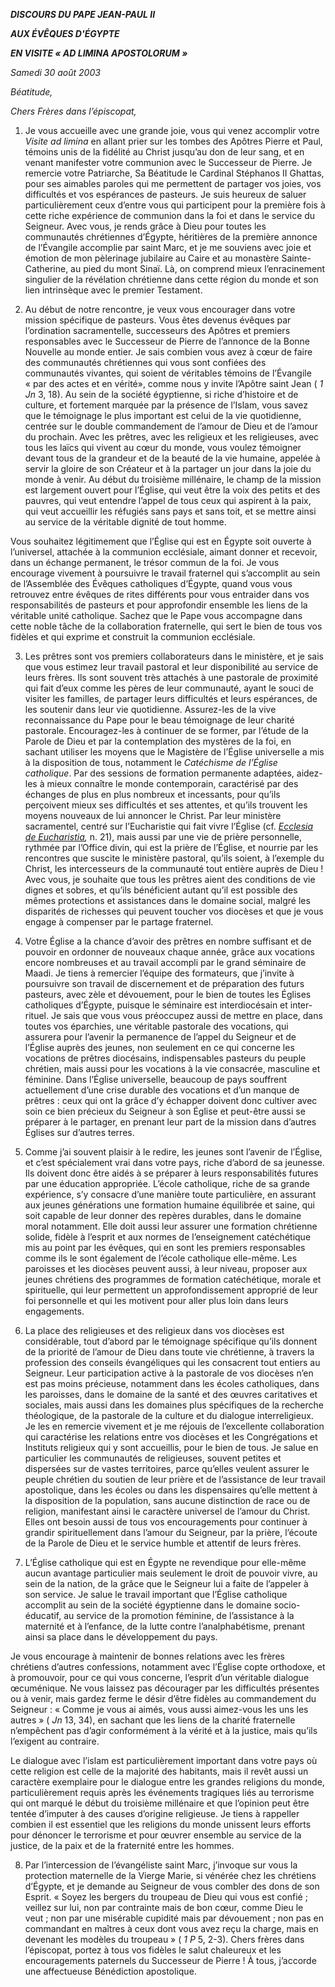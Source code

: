 ***DISCOURS DU PAPE JEAN-PAUL II***

***AUX ÉVÊQUES D'ÉGYPTE***

***EN VISITE « *AD LIMINA APOSTOLORUM* »***

*Samedi 30 août 2003*

*Béatitude,*

*Chers Frères dans l’épiscopat,*

1. Je vous accueille avec une grande joie, vous qui venez accomplir votre *Visite ad limina* en allant prier sur les tombes des Apôtres Pierre et Paul, témoins unis de la fidélité au Christ jusqu’au don de leur sang, et en venant manifester votre communion avec le Successeur de Pierre. Je remercie votre Patriarche, Sa Béatitude le Cardinal Stéphanos II Ghattas, pour ses aimables paroles qui me permettent de partager vos joies, vos difficultés et vos espérances de pasteurs. Je suis heureux de saluer particulièrement ceux d’entre vous qui participent pour la première fois à cette riche expérience de communion dans la foi et dans le service du Seigneur. Avec vous, je rends grâce à Dieu pour toutes les communautés chrétiennes d’Égypte, héritières de la première annonce de l’Évangile accomplie par saint Marc, et je me souviens avec joie et émotion de mon pèlerinage jubilaire au Caire et au monastère Sainte-Catherine, au pied du mont Sinaï. Là, on comprend mieux l’enracinement singulier de la révélation chrétienne dans cette région du monde et son lien intrinsèque avec le premier Testament.

2. Au début de notre rencontre, je veux vous encourager dans votre mission spécifique de pasteurs. Vous êtes devenus évêques par l’ordination sacramentelle, successeurs des Apôtres et premiers responsables avec le Successeur de Pierre de l’annonce de la Bonne Nouvelle au monde entier. Je sais combien vous avez à cœur de faire des communautés chrétiennes qui vous sont confiées des communautés vivantes, qui soient de véritables témoins de l’Évangile « par des actes et en vérité», comme nous y invite l’Apôtre saint Jean ( *1 Jn* 3, 18). Au sein de la société égyptienne, si riche d’histoire et de culture, et fortement marquée par la présence de l’Islam, vous savez que le témoignage le plus important est celui de la vie quotidienne, centrée sur le double commandement de l’amour de Dieu et de l’amour du prochain. Avec les prêtres, avec les religieux et les religieuses, avec tous les laïcs qui vivent au cœur du monde, vous voulez témoigner devant tous de la grandeur et de la beauté de la vie humaine, appelée à servir la gloire de son Créateur et à la partager un jour dans la joie du monde à venir. Au début du troisième millénaire, le champ de la mission est largement ouvert pour l’Église, qui veut être la voix des petits et des pauvres, qui veut entendre l’appel de tous ceux qui aspirent à la paix, qui veut accueillir les réfugiés sans pays et sans toit, et se mettre ainsi au service de la véritable dignité de tout homme.

Vous souhaitez légitimement que l’Église qui est en Égypte soit ouverte à l’universel, attachée à la communion ecclésiale, aimant donner et recevoir, dans un échange permanent, le trésor commun de la foi. Je vous encourage vivement à poursuivre le travail fraternel qui s’accomplit au sein de l’Assemblée des Évêques catholiques d’Égypte, quand vous vous retrouvez entre évêques de rites différents pour vous entraider dans vos responsabilités de pasteurs et pour approfondir ensemble les liens de la véritable unité catholique. Sachez que le Pape vous accompagne dans cette noble tâche de la collaboration fraternelle, qui sert le bien de tous vos fidèles et qui exprime et construit la communion ecclésiale.

3. Les prêtres sont vos premiers collaborateurs dans le ministère, et je sais que vous estimez leur travail pastoral et leur disponibilité au service de leurs frères. Ils sont souvent très attachés à une pastorale de proximité qui fait d’eux comme les pères de leur communauté, ayant le souci de visiter les familles, de partager leurs difficultés et leurs espérances, de les soutenir dans leur vie quotidienne. Assurez-les de la vive reconnaissance du Pape pour le beau témoignage de leur charité pastorale. Encouragez-les à continuer de se former, par l’étude de la Parole de Dieu et par la contemplation des mystères de la foi, en sachant utiliser les moyens que le Magistère de l’Église universelle a mis à la disposition de tous, notamment le *Catéchisme de l’Église catholique*. Par des sessions de formation permanente adaptées, aidez-les à mieux connaître le monde contemporain, caractérisé par des échanges de plus en plus nombreux et incessants, pour qu’ils perçoivent mieux ses difficultés et ses attentes, et qu’ils trouvent les moyens nouveaux de lui annoncer le Christ. Par leur ministère sacramentel, centré sur l’Eucharistie qui fait vivre l’Église (cf. *[Ecclesia de Eucharistia](/content/john-paul-ii/fr/encyclicals/documents/hf_jp-ii_enc_17042003_ecclesia-de-eucharistia.html),* n. 21), mais aussi par une vie de prière personnelle, rythmée par l’Office divin, qui est la prière de l’Église, et nourrie par les rencontres que suscite le ministère pastoral, qu’ils soient, à l’exemple du Christ, les intercesseurs de la communauté tout entière auprès de Dieu ! Avec vous, je souhaite que tous les prêtres aient des conditions de vie dignes et sobres, et qu’ils bénéficient autant qu’il est possible des mêmes protections et assistances dans le domaine social, malgré les disparités de richesses qui peuvent toucher vos diocèses et que je vous engage à compenser par le partage fraternel.

4. Votre Église a la chance d’avoir des prêtres en nombre suffisant et de pouvoir en ordonner de nouveaux chaque année, grâce aux vocations encore nombreuses et au travail accompli par le grand séminaire de Maadi. Je tiens à remercier l’équipe des formateurs, que j’invite à poursuivre son travail de discernement et de préparation des futurs pasteurs, avec zèle et dévouement, pour le bien de toutes les Églises catholiques d’Égypte, puisque le séminaire est interdiocésain et inter-rituel. Je sais que vous vous préoccupez aussi de mettre en place, dans toutes vos éparchies, une véritable pastorale des vocations, qui assurera pour l’avenir la permanence de l’appel du Seigneur et de l’Église auprès des jeunes, non seulement en ce qui concerne les vocations de prêtres diocésains, indispensables pasteurs du peuple chrétien, mais aussi pour les vocations à la vie consacrée, masculine et féminine. Dans l’Église universelle, beaucoup de pays souffrent actuellement d’une crise durable des vocations et d’un manque de prêtres : ceux qui ont la grâce d’y échapper doivent donc cultiver avec soin ce bien précieux du Seigneur à son Église et peut-être aussi se préparer à le partager, en prenant leur part de la mission dans d’autres Églises sur d’autres terres.

5. Comme j’ai souvent plaisir à le redire, les jeunes sont l’avenir de l’Église, et c’est spécialement vrai dans votre pays, riche d’abord de sa jeunesse. Ils doivent donc être aidés à se préparer à leurs responsabilités futures par une éducation appropriée. L’école catholique, riche de sa grande expérience, s’y consacre d’une manière toute particulière, en assurant aux jeunes générations une formation humaine équilibrée et saine, qui soit capable de leur donner des repères durables, dans le domaine moral notamment. Elle doit aussi leur assurer une formation chrétienne solide, fidèle à l’esprit et aux normes de l’enseignement catéchétique mis au point par les évêques, qui en sont les premiers responsables comme ils le sont également de l’école catholique elle-même. Les paroisses et les diocèses peuvent aussi, à leur niveau, proposer aux jeunes chrétiens des programmes de formation catéchétique, morale et spirituelle, qui leur permettent un approfondissement approprié de leur foi personnelle et qui les motivent pour aller plus loin dans leurs engagements.

6. La place des religieuses et des religieux dans vos diocèses est considérable, tout d’abord par le témoignage spécifique qu’ils donnent de la priorité de l’amour de Dieu dans toute vie chrétienne, à travers la profession des conseils évangéliques qui les consacrent tout entiers au Seigneur. Leur participation active à la pastorale de vos diocèses n’en est pas moins précieuse, notamment dans les écoles catholiques, dans les paroisses, dans le domaine de la santé et des œuvres caritatives et sociales, mais aussi dans les domaines plus spécifiques de la recherche théologique, de la pastorale de la culture et du dialogue interreligieux. Je les en remercie vivement et je me réjouis de l’excellente collaboration qui caractérise les relations entre vos diocèses et les Congrégations et Instituts religieux qui y sont accueillis, pour le bien de tous. Je salue en particulier les communautés de religieuses, souvent petites et dispersées sur de vastes territoires, parce qu’elles veulent assurer le peuple chrétien du soutien de leur prière et de l’assistance de leur travail apostolique, dans les écoles ou dans les dispensaires qu’elle mettent à la disposition de la population, sans aucune distinction de race ou de religion, manifestant ainsi le caractère universel de l’amour du Christ. Elles ont besoin aussi de tous vos encouragements pour continuer à grandir spirituellement dans l’amour du Seigneur, par la prière, l’écoute de la Parole de Dieu et le service humble et attentif de leurs frères.

7. L’Église catholique qui est en Égypte ne revendique pour elle-même aucun avantage particulier mais seulement le droit de pouvoir vivre, au sein de la nation, de la grâce que le Seigneur lui a faite de l’appeler à son service. Je salue le travail important que l’Église catholique accomplit au sein de la société égyptienne dans le domaine socio-éducatif, au service de la promotion féminine, de l’assistance à la maternité et à l’enfance, de la lutte contre l’analphabétisme, prenant ainsi sa place dans le développement du pays.

Je vous encourage à maintenir de bonnes relations avec les frères chrétiens d’autres confessions, notamment avec l’Église copte orthodoxe, et à promouvoir, pour ce qui vous concerne, l’esprit d’un véritable dialogue œcuménique. Ne vous laissez pas décourager par les difficultés présentes ou à venir, mais gardez ferme le désir d’être fidèles au commandement du Seigneur : « Comme je vous ai aimés, vous aussi aimez-vous les uns les autres » ( *Jn* 13, 34), en sachant que les liens de la charité fraternelle n’empêchent pas d’agir conformément à la vérité et à la justice, mais qu’ils l’exigent au contraire.

Le dialogue avec l’islam est particulièrement important dans votre pays où cette religion est celle de la majorité des habitants, mais il revêt aussi un caractère exemplaire pour le dialogue entre les grandes religions du monde, particulièrement requis après les événements tragiques liés au terrorisme qui ont marqué le début du troisième millénaire et que l’opinion peut être tentée d’imputer à des causes d’origine religieuse. Je tiens à rappeller combien il est essentiel que les religions du monde unissent leurs efforts pour dénoncer le terrorisme et pour œuvrer ensemble au service de la justice, de la paix et de la fraternité entre les hommes.

8. Par l’intercession de l’évangéliste saint Marc, j’invoque sur vous la protection maternelle de la Vierge Marie, si vénérée chez les chrétiens d’Égypte, et je demande au Seigneur de vous combler des dons de son Esprit. « Soyez les bergers du troupeau de Dieu qui vous est confié ; veillez sur lui, non par contrainte mais de bon cœur, comme Dieu le veut ; non par une misérable cupidité mais par dévouement ; non pas en commandant en maîtres à ceux dont vous avez reçu la charge, mais en devenant les modèles du troupeau » ( *1 P* 5, 2-3). Chers frères dans l’épiscopat, portez à tous vos fidèles le salut chaleureux et les encouragements paternels du Successeur de Pierre ! À tous, j’accorde une affectueuse Bénédiction apostolique.